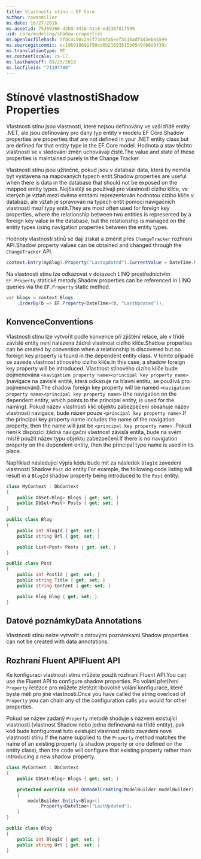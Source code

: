 ```yaml
---
title: Vlastnosti stínu – EF Core
author: rowanmiller
ms.date: 10/27/2016
ms.assetid: 75369266-d2b9-4416-b118-ed238f81f599
uid: core/modeling/shadow-properties
ms.openlocfilehash: 5fdc4c50c295f73d0fa5eef3518adf4d3eb95599
ms.sourcegitcommit: ec196918691f50cd0b21693515b0549f06d9f39c
ms.translationtype: MT
ms.contentlocale: cs-CZ
ms.lasthandoff: 09/23/2019
ms.locfileid: "71197700"
---
```

# <a name="shadow-properties"></a><span data-ttu-id="bb606-102">Stínové vlastnosti</span><span class="sxs-lookup"><span data-stu-id="bb606-102">Shadow Properties</span></span>

<span data-ttu-id="bb606-103">Vlastnosti stínu jsou vlastnosti, které nejsou definovány ve vaší třídě entity .NET, ale jsou definovány pro daný typ entity v modelu EF Core.</span><span class="sxs-lookup"><span data-stu-id="bb606-103">Shadow properties are properties that are not defined in your .NET entity class but are defined for that entity type in the EF Core model.</span></span> <span data-ttu-id="bb606-104">Hodnota a stav těchto vlastností se v sledování změn uchovávají čistě.</span><span class="sxs-lookup"><span data-stu-id="bb606-104">The value and state of these properties is maintained purely in the Change Tracker.</span></span>

<span data-ttu-id="bb606-105">Vlastnosti stínu jsou užitečné, pokud jsou v databázi data, která by neměla být vystavena na mapovaných typech entit.</span><span class="sxs-lookup"><span data-stu-id="bb606-105">Shadow properties are useful when there is data in the database that should not be exposed on the mapped entity types.</span></span> <span data-ttu-id="bb606-106">Nejčastěji se používají pro vlastnosti cizího klíče, ve kterých je vztah mezi dvěma entitami reprezentován hodnotou cizího klíče v databázi, ale vztah je spravován na typech entit pomocí navigačních vlastností mezi typy entit.</span><span class="sxs-lookup"><span data-stu-id="bb606-106">They are most often used for foreign key properties, where the relationship between two entities is represented by a foreign key value in the database, but the relationship is managed on the entity types using navigation properties between the entity types.</span></span>

<span data-ttu-id="bb606-107">Hodnoty vlastností stínů se dají získat a změnit přes `ChangeTracker` rozhraní API.</span><span class="sxs-lookup"><span data-stu-id="bb606-107">Shadow property values can be obtained and changed through the `ChangeTracker` API.</span></span>

``` csharp
context.Entry(myBlog).Property("LastUpdated").CurrentValue = DateTime.Now;
```

<span data-ttu-id="bb606-108">Na vlastnosti stínu lze odkazovat v dotazech LINQ prostřednictvím `EF.Property` statické metody.</span><span class="sxs-lookup"><span data-stu-id="bb606-108">Shadow properties can be referenced in LINQ queries via the `EF.Property` static method.</span></span>

``` csharp
var blogs = context.Blogs
    .OrderBy(b => EF.Property<DateTime>(b, "LastUpdated"));
```

## <a name="conventions"></a><span data-ttu-id="bb606-109">Konvence</span><span class="sxs-lookup"><span data-stu-id="bb606-109">Conventions</span></span>

<span data-ttu-id="bb606-110">Vlastnosti stínu lze vytvořit podle konvence při zjištění relace, ale v třídě závislé entity není nalezena žádná vlastnost cizího klíče.</span><span class="sxs-lookup"><span data-stu-id="bb606-110">Shadow properties can be created by convention when a relationship is discovered but no foreign key property is found in the dependent entity class.</span></span> <span data-ttu-id="bb606-111">V tomto případě se zavede vlastnost stínového cizího klíče.</span><span class="sxs-lookup"><span data-stu-id="bb606-111">In this case, a shadow foreign key property will be introduced.</span></span> <span data-ttu-id="bb606-112">Vlastnost stínového cizího klíče bude pojmenována `<navigation property name><principal key property name>` (navigace na závislé entitě, která odkazuje na hlavní entitu, se používá pro pojmenování).</span><span class="sxs-lookup"><span data-stu-id="bb606-112">The shadow foreign key property will be named `<navigation property name><principal key property name>` (the navigation on the dependent entity, which points to the principal entity, is used for the naming).</span></span> <span data-ttu-id="bb606-113">Pokud název vlastnosti klíč objektu zabezpečení obsahuje název vlastnosti navigace, bude název pouze `<principal key property name>`.</span><span class="sxs-lookup"><span data-stu-id="bb606-113">If the principal key property name includes the name of the navigation property, then the name will just be `<principal key property name>`.</span></span> <span data-ttu-id="bb606-114">Pokud není k dispozici žádná navigační vlastnost závislá entita, bude na svém místě použit název typu objektu zabezpečení.</span><span class="sxs-lookup"><span data-stu-id="bb606-114">If there is no navigation property on the dependent entity, then the principal type name is used in its place.</span></span>

<span data-ttu-id="bb606-115">Například následující výpis kódu bude mít za následek `BlogId` zavedení vlastnosti Shadow `Post` do entity.</span><span class="sxs-lookup"><span data-stu-id="bb606-115">For example, the following code listing will result in a `BlogId` shadow property being introduced to the `Post` entity.</span></span>

<!-- [!code-csharp[Main](samples/core/Modeling/Conventions/ShadowForeignKey.cs)] -->
``` csharp
class MyContext : DbContext
{
    public DbSet<Blog> Blogs { get; set; }
    public DbSet<Post> Posts { get; set; }
}

public class Blog
{
    public int BlogId { get; set; }
    public string Url { get; set; }

    public List<Post> Posts { get; set; }
}

public class Post
{
    public int PostId { get; set; }
    public string Title { get; set; }
    public string Content { get; set; }

    public Blog Blog { get; set; }
}
```

## <a name="data-annotations"></a><span data-ttu-id="bb606-116">Datové poznámky</span><span class="sxs-lookup"><span data-stu-id="bb606-116">Data Annotations</span></span>

<span data-ttu-id="bb606-117">Vlastnosti stínu nelze vytvořit s datovými poznámkami.</span><span class="sxs-lookup"><span data-stu-id="bb606-117">Shadow properties can not be created with data annotations.</span></span>

## <a name="fluent-api"></a><span data-ttu-id="bb606-118">Rozhraní Fluent API</span><span class="sxs-lookup"><span data-stu-id="bb606-118">Fluent API</span></span>

<span data-ttu-id="bb606-119">Ke konfiguraci vlastností stínu můžete použít rozhraní Fluent API.</span><span class="sxs-lookup"><span data-stu-id="bb606-119">You can use the Fluent API to configure shadow properties.</span></span> <span data-ttu-id="bb606-120">Po volání přetížení `Property` řetězce pro můžete zřetězit libovolné volání konfigurace, které byste měli pro jiné vlastnosti.</span><span class="sxs-lookup"><span data-stu-id="bb606-120">Once you have called the string overload of `Property` you can chain any of the configuration calls you would for other properties.</span></span>

<span data-ttu-id="bb606-121">Pokud se název zadaný `Property` metodě shoduje s názvem existující vlastnosti (vlastnost Shadow nebo jedna definovaná na třídě entity), pak kód bude konfigurovat tuto existující vlastnost místo zavedení nové vlastnosti stínu.</span><span class="sxs-lookup"><span data-stu-id="bb606-121">If the name supplied to the `Property` method matches the name of an existing property (a shadow property or one defined on the entity class), then the code will configure that existing property rather than introducing a new shadow property.</span></span>

<!-- [!code-csharp[Main](samples/core/Modeling/FluentAPI/ShadowProperty.cs?highlight=7,8)] -->
``` csharp
class MyContext : DbContext
{
    public DbSet<Blog> Blogs { get; set; }

    protected override void OnModelCreating(ModelBuilder modelBuilder)
    {
        modelBuilder.Entity<Blog>()
            .Property<DateTime>("LastUpdated");
    }
}

public class Blog
{
    public int BlogId { get; set; }
    public string Url { get; set; }
}
```
